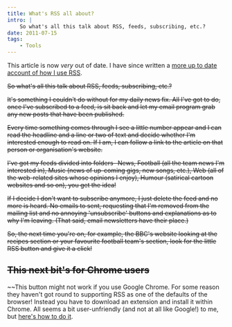 ```yaml
---
title: What's RSS all about?
intro: |
    So what's all this talk about RSS, feeds, subscribing, etc.?
date: 2011-07-15
tags:
    - Tools
---
```


This article is now _very_ out of date. I have since written a [more up to date account of how I use RSS](https://tempertemper.net/blog/why-i-still-use-rss).

~~So what's all this talk about RSS, feeds, subscribing, etc.?~~

~~It's something I couldn't do without for my daily news fix. All I've got to do, once I've subscribed to a feed, is sit back and let my email program grab any new posts that have been published.~~

~~Every time something comes through I see a little number appear and I can read the headline and a line or two of text and decide whether I'm interested enough to read on. If I am, I can follow a link to the article on that person or organisation's website.~~

~~I've got my feeds divided into folders- News, Football (all the team news I'm interested in), Music (news of up-coming gigs, new songs, etc.), Web (all of the web-related sites whose opinions I enjoy), Humour (satirical cartoon websites and so on), you get the idea!~~

~~If I decide I don't want to subscribe anymore, I just delete the feed and no more is heard. No emails to sent, requesting that I'm removed from the mailing list and no annoying 'unsubscribe' buttons and explanations as to why I'm leaving. (That said, email newsletters have their place.)~~

~~So, the next time you're on, for example, the BBC's website looking at the recipes section or your favourite football team's section, look for the little RSS button and give it a click!~~

~~This next bit's for Chrome users~~
------------------------

~~This button might not work if you use Google Chrome. For some reason they haven't got round to supporting RSS as one of the defaults of the browser! Instead you have to download an extension and install it within Chrome. All seems a bit user-unfriendly (and not at all like Google!) to me, but [here's how to  do it](https://chrome.google.com/webstore/detail/nlbjncdgjeocebhnmkbbbdekmmmcbfjd).</del>

